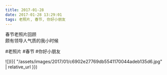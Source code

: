 ```yaml
---
title: 2017-01-28
date: 2017-01-28 13:29:01
tags: 老照片, 春节, 你好小朋友
---
```


<p>春节老照片回顾<br />颇有领导人气质的我小时候</p>

#老照片 #春节 #你好小朋友

![]({{ "/assets/images/2017/01/c6902e27769db5541170044adeb135d6.jpg" | relative_url }})
